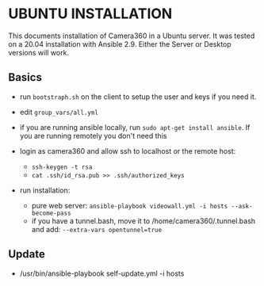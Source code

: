 # UBUNTU INSTALLATION

This documents installation of Camera360 in a Ubuntu server. It was tested on a 20.04 installation with Ansible 2.9.
Either the Server or Desktop versions will work.

## Basics

- run `bootstraph.sh` on the client to setup the user and keys if you need it.

- edit `group_vars/all.yml`

- if you are running ansible locally, run `sudo apt-get install ansible`. If you are running remotely you don't need this

- login as camera360 and allow ssh to localhost or the remote host: 
  - `ssh-keygen -t rsa`
  - `cat .ssh/id_rsa.pub >> .ssh/authorized_keys`

- run installation: 
	- pure web server: `ansible-playbook videowall.yml -i hosts --ask-become-pass`
	- if you have a tunnel.bash, move it to /home/camera360/.tunnel.bash and add: `--extra-vars opentunnel=true`

## Update

- /usr/bin/ansible-playbook self-update.yml -i hosts
